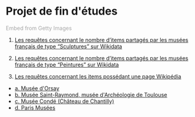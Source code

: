 # Projet de fin d'études



<a id='8n_7elFXRZ1b0olOvYvM7g' class='gie-slideshow' href='http://www.gettyimages.com/detail/1284880791' target='_blank' style='color:#a7a7a7;text-decoration:none;font-weight:normal !important;border:none;display:inline-block;'>Embed from Getty Images</a><script>window.gie=window.gie||function(c){(gie.q=gie.q||[]).push(c)};gie(function(){gie.widgets.load({id:'8n_7elFXRZ1b0olOvYvM7g',sig:'YhlKayk0v7U_g2s2UcwH3ebs52ya0U0WVf5aGsj58o0=',w:'479px',h:'359px',items:'1284880791,1345281359,671803286,1130481171,120385679',caption: true ,tld:'com',is360: false })});</script><script src='//embed-cdn.gettyimages.com/widgets.js' charset='utf-8' async></script>


1) [Les requêtes concernant le nombre d’items partagés par les musées français de type “Sculptures” sur Wikidata](RequetesSculptures.md)


2) [Les requêtes concernant le nombre d’items partagés par les musées français de type “Peintures” sur Wikidata](RequetesPeintures.md)


3) [Les requêtes concernant les items possédant une page Wikipédia](RequetesLienOrsay.md) 
* [a. Musée d'Orsay](RequetesLienOrsay.md)
* [b. Musée Saint-Raymond, musée d'Archéologie de Toulouse](RequetesLienStRaymond.md)
* [c. Musée Condé (Château de Chantilly)](RequetesLienConde.md)
* [d. Paris Musées](RequetesLienParisMusees.md)

